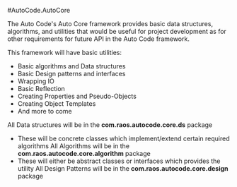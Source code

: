 #AutoCode.AutoCore

The Auto Code's Auto Core framework provides basic data structures, algorithms, and utilities that would be useful for project development as for other requirements for future API in the Auto Code framework.

This framework will have basic utilities:
 - Basic algorithms and Data structures
 - Basic Design patterns and interfaces
 - Wrapping IO
 - Basic Reflection
 - Creating Properties and Pseudo-Objects
 - Creating Object Templates
 - And more to come

All Data structures will be in the **com.raos.autocode.core.ds** package
 - These will be concrete classes which implement/extend certain required algorithms
All Algorithms will be in the **com.raos.autocode.core.algorithm** package
 - These will either be abstract classes or interfaces which provides the utility
All Design Patterns will be in the **com.raos.autocode.core.design** package